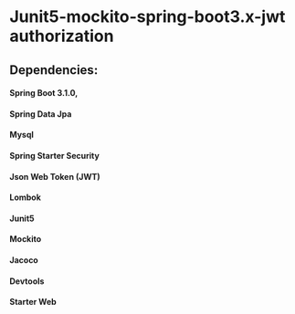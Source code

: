 # Junit5-mockito-spring-boot3.x-jwt authorization

## Dependencies:

#### Spring Boot 3.1.0,
#### Spring Data Jpa
#### Mysql
#### Spring Starter Security
#### Json Web Token (JWT)
#### Lombok
#### Junit5
#### Mockito
#### Jacoco
#### Devtools
#### Starter Web
